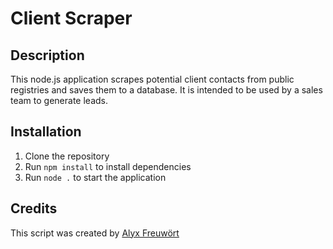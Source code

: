 # Client Scraper
## Description
This node.js application scrapes potential client contacts from public registries and saves them to a database. It is intended to be used by a sales team to generate leads.

## Installation
1. Clone the repository
2. Run `npm install` to install dependencies
3. Run `node .` to start the application

## Credits
This script was created by [Alyx Freuwört](https://freuwort.com)